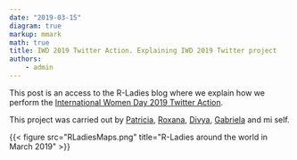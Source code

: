 ```yaml
---
date: "2019-03-15"
diagram: true
markup: mmark
math: true
title: IWD 2019 Twitter Action. Explaining IWD 2019 Twitter project
authors: 
    - admin
---
```

This post is an access to the R-Ladies blog where we explain how we perform the [International Women Day 2019 Twitter Action](https://blog.rladies.org/post/blog_iwdtwitter_2019/).  

This project was carried out by [Patricia](https://twitter.com/patriloto), [Roxana](https://twitter.com/data_datum), [Divya](https://twitter.com/DSeernani), [Gabriela](https://twitter.com/gdequeiroz) and mi self. 

{{< figure src="RLadiesMaps.png" title="R-Ladies around the world in March 2019" >}}

